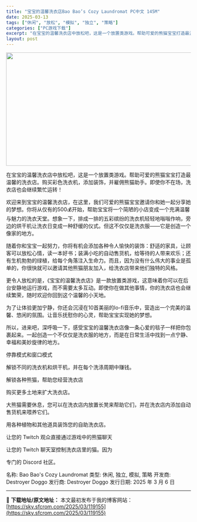 ```yaml
---
title: "宝宝的温馨洗衣店Bao Bao’s Cozy Laundromat PC中文 145M"
date: 2025-03-13
tags: ["休闲", "放松", "模拟", "独立", "策略"]
categories: ["PC游戏下载"]
excerpt: "在宝宝的温馨洗衣店中放松吧，这是一个放置类游戏。帮助可爱的熊猫宝宝打造最温馨的洗衣店。购买彩色洗衣机，添加装饰，并雇佣熊猫助手。即使你不在场，洗衣店也会继续繁忙运转！ 欢迎来到宝宝的温馨洗衣店，在这里，我们可爱的熊猫宝宝邀请你和她一起分享她的梦想。你将从仅有的500💰开始，帮助宝宝将一个简陋的小店变&hellip;"
layout: post
---
```


<img class="aligncenter size-full wp-image-119156" src="https://sky.sfcrom.com/wp-content/uploads/2025/03/2025031216384145.webp" alt="" width="660" height="308" />

在宝宝的温馨洗衣店中放松吧，这是一个放置类游戏。帮助可爱的熊猫宝宝打造最温馨的洗衣店。购买彩色洗衣机，添加装饰，并雇佣熊猫助手。即使你不在场，洗衣店也会继续繁忙运转！

欢迎来到宝宝的温馨洗衣店，在这里，我们可爱的熊猫宝宝邀请你和她一起分享她的梦想。你将从仅有的500💰开始，帮助宝宝将一个简陋的小店变成一个充满温馨与魅力的洗衣天堂。想象一下，排成一排的五彩缤纷的洗衣机轻轻地嗡嗡作响，旁边的烘干机让洗衣日变成一种舒缓的仪式。但这不仅仅是洗衣服——它是创造一个像家的地方。

随着你和宝宝一起努力，你将有机会添加各种令人愉快的装饰：舒适的家具，让顾客可以放松心情，读一本好书；装满小吃的自动售货机，给等待的人带来欢乐；还有生机勃勃的绿植，给每个角落注入生命力。而且，因为没有什么伟大的事业是孤单的，你很快就可以邀请其他熊猫朋友加入，给洗衣店带来他们独特的风格。

更令人放松的是，《宝宝的温馨洗衣店》是一款放置类游戏，这意味着你可以在后台安静地运行游戏，而不需要太多互动。即使你在做其他事情，你的洗衣店也会继续繁荣，随时欢迎你回到这个温馨的小天地。

为了让体验更加宁静，你还会沉浸在10首美丽的lo-fi音乐中，营造出一个完美的温馨、悠闲的氛围。让音乐抚慰你的心灵，帮助宝宝实现她的梦想。

所以，进来吧，深呼吸一下，感受宝宝的温馨洗衣店像一条心爱的毯子一样把你包裹起来。一起创造一个不仅仅是洗衣服的地方，而是在日常生活中找到一点宁静、幸福和美妙旋律的地方。

停靠模式和窗口模式

解锁不同的洗衣机和烘干机，并在每个洗涤周期中赚钱。

解锁各种熊猫，帮助您经营洗衣店

购买更多土地来扩大洗衣店。

大熊猫需要休息，您可以在洗衣店内放置长凳来帮助它们，并在洗衣店内添加自动售货机来喂养它们。

用各种植物和其他道具装饰您的自助洗衣店。

让您的 Twitch 观众直接通过游戏中的熊猫聊天

让您的 Twitch 聊天室控制洗衣店里的猫。因为

专门的 Discord 社区。

名称: Bao Bao's Cozy Laundromat
类型: 休闲, 独立, 模拟, 策略
开发商: Destroyer Doggo
发行商: Destroyer Doggo
发行日期: 2025 年 3 月 6 日

---
📖 **下载地址/原文地址：** 本文最初发布于我的博客网站：[https://sky.sfcrom.com/2025/03/119155](https://sky.sfcrom.com/2025/03/119155)
